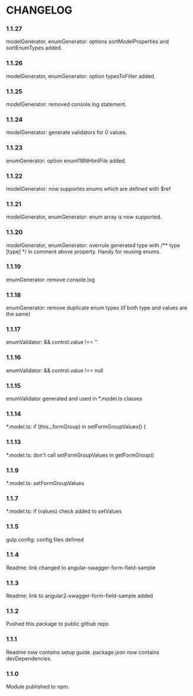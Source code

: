 CHANGELOG
=========

### 1.1.27
modelGenerator, enumGenerator: options sortModelProperties and sortEnumTypes added.

### 1.1.26
modelGenerator, enumGenerator: option typesToFilter added.

### 1.1.25
modelGenerator: removed console.log statement.

### 1.1.24
modelGenerator: generate validators for 0 values.

### 1.1.23
enumGenerator: option enumI18NHtmlFile added.

### 1.1.22
modelGenerator: now supportes enums which are defined with $ref

### 1.1.21
modelGenerator, enumGenerator: enum array is now supported.

### 1.1.20
modelGenerator, enumGenerator: overrule generated type with /** type [type] */ in comment above property. Handy for reusing enums.

### 1.1.19
enumGenerator:  remove console.log

### 1.1.18
enumGenerator:  remove duplicate enum types (if both type and values are the same)

### 1.1.17
enumValidator:  && control.value !== ''

### 1.1.16
enumValidator:  && control.value !== null

### 1.1.15
enumValidator generated and used in *.model.ts classes

### 1.1.14
*.model.ts: if (this._formGroup) in setFormGroupValues() {

### 1.1.13
*.model.ts: don't call setFormGroupValues in getFormGroup()

### 1.1.9
*.model.ts: setFormGroupValues

### 1.1.7
*.model.ts: if (values) check added to setValues

### 1.1.5
gulp.config: config.files defined

### 1.1.4
Readme: link changed to angular-swagger-form-field-sample

### 1.1.3
Readme: link to angular2-swagger-form-field-sample added

### 1.1.2
Pushed this package to public github repo

### 1.1.1
Readme now contains setup guide.
package.json now contains devDependencies.

### 1.1.0
Module published to npm.
